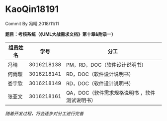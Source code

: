 # KaoQin18191
Commit By 冯晴,2018/11/11

**题目：考核系统（《UML大战需求文档》第十章&附录一）**

|组员姓名|学号|分工|
|-|-|-|
|冯晴|3016218138|PM，RD，DOC（软件设计说明书）|
|何雨璇|3016218141|RD，DOC（软件设计说明书）|
|娄宇欣|3016218149|RD，DOC（软件设计说明书）|
|张亚文|3016218161|QA，DOC（软件需求规格说明书 ，软件测试说明书）|

*随着开发过程，将会逐步对分工进行完善*
